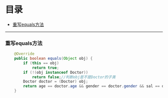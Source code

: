 # 目录
- [重写equals方法](#重写equals方法)
***
### 重写equals方法
``` java
    @Override
    public boolean equals(Object obj) {
        if (this == obj)
            return true;
        if (!(obj instanceof Doctor))
            return false;//判断obj是不是Doctor的子类
        Doctor doctor = (Doctor) obj;
        return age == doctor.age && gender == doctor.gender && sal == doctor.sal && name.equals(doctor.name) && job.equals(doctor.job);
    }
```
